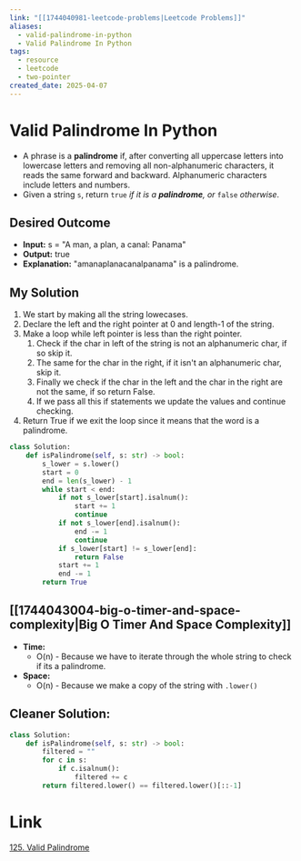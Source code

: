 ```yaml
---
link: "[[1744040981-leetcode-problems|Leetcode Problems]]"
aliases:
  - valid-palindrome-in-python
  - Valid Palindrome In Python
tags:
  - resource
  - leetcode
  - two-pointer
created_date: 2025-04-07
---
```

# Valid Palindrome In Python
- A phrase is a **palindrome** if, after converting all uppercase letters into lowercase letters and removing all non-alphanumeric characters, it reads the same forward and backward. Alphanumeric characters include letters and numbers.
- Given a string `s`, return `true` _if it is a **palindrome**, or_ `false` _otherwise_.
## Desired Outcome
- **Input:** s = "A man, a plan, a canal: Panama"
- **Output:** true
- **Explanation:** "amanaplanacanalpanama" is a palindrome.
## My Solution
1. We start by making all the string lowecases.
2. Declare the left and the right pointer at 0 and length-1 of the string.
3. Make a loop while left pointer is less than the right pointer.
	1. Check if the char in left of the string is not an alphanumeric char, if so skip it.
	2. The same for the char in the right, if it isn't an alphanumeric char, skip it.
	3. Finally we check if the char in the left and the char in the right are not the same, if so return False.
	4. If we pass all this if statements we update the values and continue checking.
4. Return True if we exit the loop since it means that the word is a palindrome.

```python
class Solution:
	def isPalindrome(self, s: str) -> bool:
		s_lower = s.lower()
		start = 0
		end = len(s_lower) - 1
		while start < end:
			if not s_lower[start].isalnum():
				start += 1
				continue
			if not s_lower[end].isalnum():
				end -= 1
				continue
			if s_lower[start] != s_lower[end]:
				return False
			start += 1
			end -= 1
		return True
```

## [[1744043004-big-o-timer-and-space-complexity|Big O Timer And Space Complexity]]
- **Time:**
	- O(n) - Because we have to iterate through the whole string to check if its a palindrome.
- **Space:**
	- O(n) - Because we make a copy of the string with `.lower()`
## Cleaner Solution:
```python
class Solution:
	def isPalindrome(self, s: str) -> bool:
		filtered = ""
        for c in s:
            if c.isalnum():
                filtered += c
        return filtered.lower() == filtered.lower()[::-1]
```
# Link
[125. Valid Palindrome](https://leetcode.com/problems/valid-palindrome/)